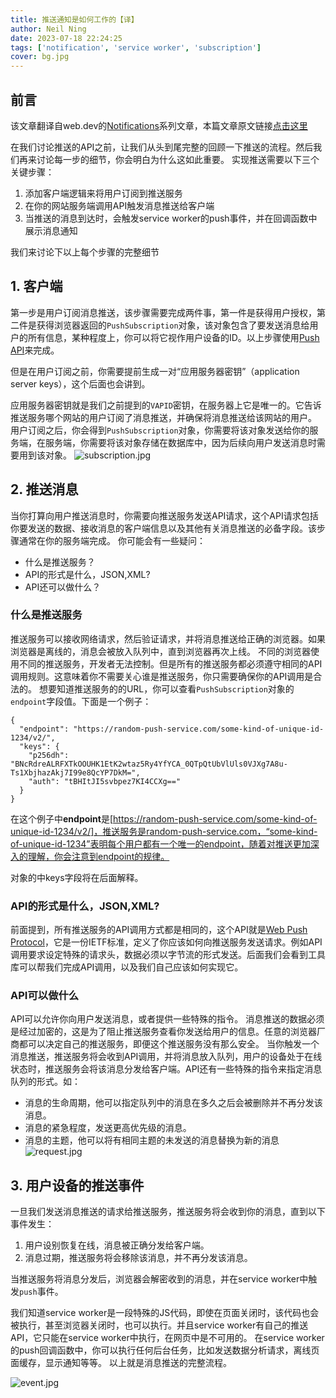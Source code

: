 ```yaml
---
title: 推送通知是如何工作的【译】
author: Neil Ning
date: 2023-07-18 22:24:25
tags: ['notification', 'service worker', 'subscription']
cover: bg.jpg
---
```


## 前言
该文章翻译自web.dev的[Notifications](https://web.dev/notifications/)系列文章，本篇文章原文链接[点击这里](https://web.dev/push-notifications-how-push-works/#who-and-what-is-the-push-service)

在我们讨论推送的API之前，让我们从头到尾完整的回顾一下推送的流程。然后我们再来讨论每一步的细节，你会明白为什么这如此重要。
实现推送需要以下三个关键步骤：
1. 添加客户端逻辑来将用户订阅到推送服务
2. 在你的网站服务端调用API触发消息推送给客户端
3. 当推送的消息到达时，会触发service worker的push事件，并在回调函数中展示消息通知

我们来讨论下以上每个步骤的完整细节
## 1. 客户端
第一步是用户订阅消息推送，该步骤需要完成两件事，第一件是获得用户授权，第二件是获得浏览器返回的`PushSubscription`对象，该对象包含了要发送消息给用户的所有信息，某种程度上，你可以将它视作用户设备的ID。以上步骤使用[Push API](https://developer.mozilla.org/zh-CN/docs/Web/API/Push_API)来完成。

但是在用户订阅之前，你需要提前生成一对“应用服务器密钥”（application server keys），这个后面也会讲到。

应用服务器密钥就是我们之前提到的`VAPID`密钥，在服务器上它是唯一的。它告诉推送服务哪个网站的用户订阅了消息推送，并确保将消息推送给该网站的用户。
用户订阅之后，你会得到`PushSubscription`对象，你需要将该对象发送给你的服务端，在服务端，你需要将该对象存储在数据库中，因为后续向用户发送消息时需要用到该对象。
![subscription.jpg](subscription.jpg)

## 2. 推送消息
当你打算向用户推送消息时，你需要向推送服务发送API请求，这个API请求包括你要发送的数据、接收消息的客户端信息以及其他有关消息推送的必备字段。该步骤通常在你的服务端完成。
你可能会有一些疑问：
- 什么是推送服务？
- API的形式是什么，JSON,XML?
- API还可以做什么？

### 什么是推送服务
推送服务可以接收网络请求，然后验证请求，并将消息推送给正确的浏览器。如果浏览器是离线的，消息会被放入队列中，直到浏览器再次上线。
不同的浏览器使用不同的推送服务，开发者无法控制。但是所有的推送服务都必须遵守相同的API调用规则。这意味着你不需要关心谁是推送服务，你只需要确保你的API调用是合法的。
想要知道推送服务的的URL，你可以查看`PushSubscription`对象的`endpoint`字段值。下面是一个例子：
```
{
  "endpoint": "https://random-push-service.com/some-kind-of-unique-id-1234/v2/",
  "keys": {
    "p256dh": "BNcRdreALRFXTkOOUHK1EtK2wtaz5Ry4YfYCA_0QTpQtUbVlUls0VJXg7A8u-Ts1XbjhazAkj7I99e8QcYP7DkM=",
    "auth": "tBHItJI5svbpez7KI4CCXg=="
  }
}
```
在这个例子中**endpoint**是[https://random-push-service.com/some-kind-of-unique-id-1234/v2/]，推送服务是random-push-service.com，“some-kind-of-unique-id-1234”表明每个用户都有一个唯一的endpoint，随着对推送更加深入的理解，你会注意到endpoint的规律。

对象的中keys字段将在后面解释。
### API的形式是什么，JSON,XML?
前面提到，所有推送服务的API调用方式都是相同的，这个API就是[Web Push Protocol](https://datatracker.ietf.org/doc/html/rfc8030)，它是一份IETF标准，定义了你应该如何向推送服务发送请求。例如API调用要求设定特殊的请求头，数据必须以字节流的形式发送。后面我们会看到工具库可以帮我们完成API调用，以及我们自己应该如何实现它。
### API可以做什么
API可以允许你向用户发送消息，或者提供一些特殊的指令。
消息推送的数据必须是经过加密的，这是为了阻止推送服务查看你发送给用户的信息。任意的浏览器厂商都可以决定自己的推送服务，即便这个推送服务没有那么安全。
当你触发一个消息推送，推送服务将会收到API调用，并将消息放入队列，用户的设备处于在线状态时，推送服务会将该消息分发给客户端。API还有一些特殊的指令来指定消息队列的形式。如：
- 消息的生命周期，他可以指定队列中的消息在多久之后会被删除并不再分发该消息。
- 消息的紧急程度，发送更高优先级的消息。
- 消息的主题，他可以将有相同主题的未发送的消息替换为新的消息
![request.jpg](request.jpg)

## 3. 用户设备的推送事件
一旦我们发送消息推送的请求给推送服务，推送服务将会收到你的消息，直到以下事件发生：
1. 用户设别恢复在线，消息被正确分发给客户端。
2. 消息过期，推送服务将会移除该消息，并不再分发该消息。

当推送服务将消息分发后，浏览器会解密收到的消息，并在service worker中触发`push`事件。

我们知道service worker是一段特殊的JS代码，即使在页面关闭时，该代码也会被执行，甚至浏览器关闭时，也可以执行。并且service worker有自己的推送API，它只能在service worker中执行，在网页中是不可用的。
在service worker的push回调函数中，你可以执行任何后台任务，比如发送数据分析请求，离线页面缓存，显示通知等等。
以上就是消息推送的完整流程。

![event.jpg](event.jpg)

    
